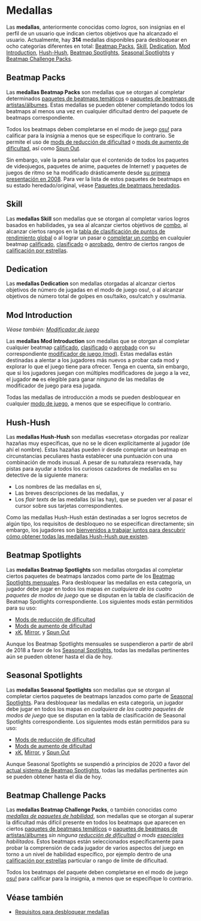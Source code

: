 # Medallas

Las **medallas**, anteriormente conocidas como *logros*, son insignias en el perfil de un usuario que indican ciertos objetivos que ha alcanzado el usuario. Actualmente, hay **314** medallas disponibles para desbloquear en ocho categorías diferentes en total: [Beatmap Packs](#beatmap-packs), [Skill](#skill), [Dedication](#dedication), [Mod Introduction](#mod-introduction), [Hush-Hush](#hush-hush), [Beatmap Spotlights](#beatmap-spotlights), [Seasonal Spotlights](#seasonal-spotlights) y [Beatmap Challenge Packs](#beatmap-challenge-packs).

## Beatmap Packs

Las **medallas Beatmap Packs** son medallas que se otorgan al completar determinados [paquetes de beatmaps temáticos](https://osu.ppy.sh/beatmaps/packs?type=theme) o [paquetes de beatmaps de artistas/álbumes](https://osu.ppy.sh/beatmaps/packs?type=artist). Estas medallas se pueden obtener completando todos los beatmaps al menos una vez en cualquier dificultad dentro del paquete de beatmaps correspondiente.

Todos los beatmaps deben completarse en el modo de juego [osu!](/wiki/Game_mode/osu!) para calificar para la insignia a menos que se especifique lo contrario. Se permite el uso de [mods de reducción de dificultad](/wiki/Gameplay/Game_modifier#reducción-de-dificultad) o [mods de aumento de dificultad](/wiki/Gameplay/Game_modifier#aumento-de-dificultad), así como [Spun Out](/wiki/Gameplay/Game_modifier/Spun_Out).

Sin embargo, vale la pena señalar que el contenido de todos los paquetes de videojuegos, paquetes de anime, paquetes de Internet! y paquetes de juegos de ritmo se ha modificado drásticamente desde [su primera presentación en 2008](https://osu.ppy.sh/community/forums/topics/1853). Para ver la lista de estos paquetes de beatmaps en su estado heredado/original, véase [Paquetes de beatmaps heredados](/wiki/Medals/Legacy_beatmap_packs).

## Skill

Las **medallas Skill** son medallas que se otorgan al completar varios logros basados en habilidades, ya sea al alcanzar ciertos objetivos de [combo](/wiki/Beatmapping/Combo), al alcanzar ciertos rangos en la [tabla de clasificación de puntos de rendimiento global](https://osu.ppy.sh/rankings/osu/performance) o al lograr un pasar o [completar un combo](/wiki/Gameplay/Full_combo) en cualquier beatmap [calificado](/wiki/Beatmap/Category#calificados), [clasificado](/wiki/Beatmap/Category#clasificados) o [aprobado](/wiki/Beatmap/Category#aprobados), dentro de ciertos rangos de [calificación por estrellas](/wiki/Beatmap/Star_rating).

## Dedication

Las **medallas Dedication** son medallas otorgadas al alcanzar ciertos objetivos de número de jugadas en el modo de juego osu!, o al alcanzar objetivos de número total de golpes en osu!taiko, osu!catch y osu!mania.

## Mod Introduction

*Véase también: [Modificador de juego](/wiki/Gameplay/Game_modifier)*

Las **medallas Mod Introduction** son medallas que se otorgan al completar cualquier beatmap [calificado](/wiki/Beatmap/Category#calificados), [clasificado](/wiki/Beatmap/Category#clasificados) o [aprobado](/wiki/Beatmap/Category#aprobados) con su correspondiente [modificador de juego (mod)](/wiki/Gameplay/Game_modifier). Estas medallas están destinadas a alentar a los jugadores más nuevos a probar cada mod y explorar lo que el juego tiene para ofrecer. Tenga en cuenta, sin embargo, que si los jugadores juegan con múltiples modificadores de juego a la vez, el jugador **no** es elegible para ganar *ninguna* de las medallas de modificador de juego para esa jugada.

Todas las medallas de introducción a mods se pueden desbloquear en cualquier [modo de juego](/wiki/Game_mode), a menos que se especifique lo contrario.

## Hush-Hush

Las **medallas Hush-Hush** son medallas «secretas» otorgadas por realizar hazañas muy específicas, que no se le dicen explícitamente al jugador (de ahí el nombre). Estas hazañas pueden ir desde completar un beatmap en circunstancias peculiares hasta establecer una puntuación con una combinación de mods inusual. A pesar de su naturaleza reservada, hay pistas para ayudar a todos los curiosos cazadores de medallas en su detective de la siguiente manera:

- Los nombres de las medallas en sí,
- Las breves descripciones de las medallas, y
- Los *flair texts* de las medallas (si las hay), que se pueden ver al pasar el cursor sobre sus tarjetas correspondientes.

Como las medallas Hush-Hush están destinadas a ser logros secretos de algún tipo, los requisitos de desbloqueo no se especifican directamente; sin embargo, los jugadores son [bienvenidos a trabajar juntos para descubrir cómo obtener todas las medallas Hush-Hush que existen](https://osu.ppy.sh/home/news/2016-08-17-new-hush-hush-medals).

## Beatmap Spotlights

Las **medallas Beatmap Spotlights** son medallas otorgadas al completar ciertos paquetes de beatmaps lanzados como parte de los [Beatmap Spotlights mensuales](https://osu.ppy.sh/home/news/2017-03-18-introducing-to-you-spotlights). Para desbloquear las medallas en esta categoría, un jugador debe jugar en todos los mapas *en cualquiera de los cuatro paquetes de modos de juego* que se disputan en la tabla de clasificación de Beatmap Spotlights correspondiente. Los siguientes mods están permitidos para su uso:

- [Mods de reducción de dificultad](/wiki/Gameplay/Game_modifier#reducción-de-dificultad)
- [Mods de aumento de dificultad](/wiki/Gameplay/Game_modifier#aumento-de-dificultad)
- [xK](/wiki/Gameplay/Game_modifier/xK), [Mirror](/wiki/Gameplay/Game_modifier/Mirror), y [Spun Out](/wiki/Gameplay/Game_modifier/Spun_Out)

Aunque los Beatmap Spotlights mensuales se suspendieron a partir de abril de 2018 a favor de los [Seasonal Spotlights](https://osu.ppy.sh/home/news/2018-11-01-beatmap-spotlights-summer-2018), todas las medallas pertinentes aún se pueden obtener hasta el día de hoy.

## Seasonal Spotlights

Las **medallas Seasonal Spotlights** son medallas que se otorgan al completar ciertos paquetes de beatmaps lanzados como parte de [Seasonal Spotlights](https://osu.ppy.sh/home/news/2018-11-01-beatmap-spotlights-summer-2018). Para desbloquear las medallas en esta categoría, un jugador debe jugar en todos los mapas *en cualquiera de los cuatro paquetes de modos de juego* que se disputan en la tabla de clasificación de Seasonal Spotlights correspondiente. Los siguientes mods están permitidos para su uso:

- [Mods de reducción de dificultad](/wiki/Gameplay/Game_modifier#reducción-de-dificultad)
- [Mods de aumento de dificultad](/wiki/Gameplay/Game_modifier#aumento-de-dificultad)
- [xK](/wiki/Gameplay/Game_modifier/xK), [Mirror](/wiki/Gameplay/Game_modifier/Mirror), y [Spun Out](/wiki/Gameplay/Game_modifier/Spun_Out)

Aunque Seasonal Spotlights se suspendió a principios de 2020 a favor del [actual sistema de Beatmap Spotlights](/wiki/Beatmap_Spotlights), todas las medallas pertinentes aún se pueden obtener hasta el día de hoy.

## Beatmap Challenge Packs

Las **medallas Beatmap Challenge Packs**, o también conocidas como [*medallas de paquetes de habilidad*](https://osu.ppy.sh/home/news/2020-11-20-featured-artist-beatmap-updates-from-the-mappers-guild#skill-packs), son medallas que se otorgan al superar la dificultad más difícil presente en todos los beatmaps que aparecen en ciertos [paquetes de beatmaps temáticos](https://osu.ppy.sh/beatmaps/packs?type=theme) o [paquetes de beatmaps de artistas/álbumes](https://osu.ppy.sh/beatmaps/packs?type=artist) *sin ninguna [reducción de dificultad](/wiki/Gameplay/Game_modifier#reducción-de-dificultad) o mods [especiales](/wiki/Gameplay/Game_modifier#especiales) habilitados*. Estos beatmaps están seleccionados específicamente para probar la comprensión de cada jugador de varios aspectos del juego en torno a un nivel de habilidad específico, por ejemplo dentro de una [calificación por estrellas](/wiki/Beatmap/Star_rating) particular o rango de límite de dificultad.

Todos los beatmaps del paquete deben completarse en el modo de juego [osu!](/wiki/Game_mode/osu!) para calificar para la insignia, a menos que se especifique lo contrario.

## Véase también

- [Requisitos para desbloquear medallas](Unlock_requirements)
